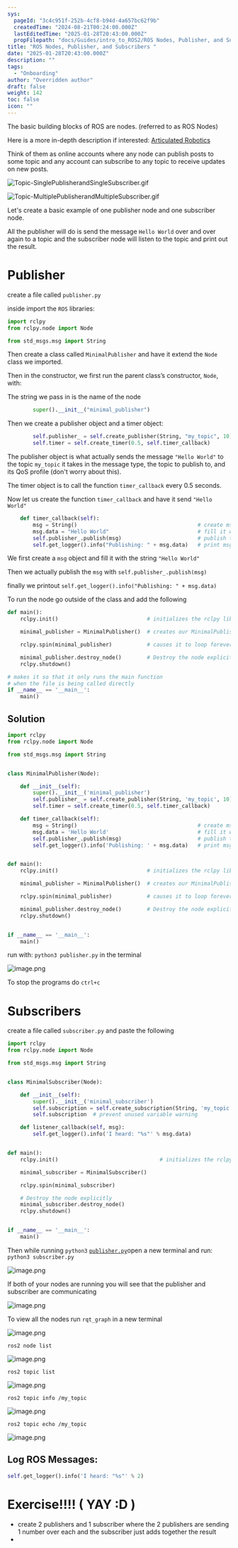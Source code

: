 ```yaml
---
sys:
  pageId: "3c4c951f-252b-4cf8-b94d-4a657bc62f9b"
  createdTime: "2024-08-21T00:24:00.000Z"
  lastEditedTime: "2025-01-28T20:43:00.000Z"
  propFilepath: "docs/Guides/intro_to_ROS2/ROS Nodes, Publisher, and Subscribers .md"
title: "ROS Nodes, Publisher, and Subscribers "
date: "2025-01-28T20:43:00.000Z"
description: ""
tags:
  - "Onboarding"
author: "Overridden author"
draft: false
weight: 142
toc: false
icon: ""
---
```


The basic building blocks of ROS are nodes. (referred to as ROS Nodes)

Here is a more in-depth description if interested: [Articulated Robotics](https://articulatedrobotics.xyz/tutorials/ready-for-ros/ros-overview#2-nodes)

Think of them as online accounts where any node can publish posts to some topic and any account can subscribe to any topic to receive updates on new posts.

![Topic-SinglePublisherandSingleSubscriber.gif](https://docs.ros.org/en/humble/_images/Topic-SinglePublisherandSingleSubscriber.gif)

![Topic-MultiplePublisherandMultipleSubscriber.gif](https://docs.ros.org/en/humble/_images/Topic-MultiplePublisherandMultipleSubscriber.gif)

Let's create a basic example of one publisher node and one subscriber node.

All the publisher will do is send the message `Hello World` over and over again to a topic and the subscriber node will listen to the topic and print out the result.

# Publisher

create a file called `publisher.py` 

inside import the `ROS` libraries:

```python
import rclpy
from rclpy.node import Node

from std_msgs.msg import String
```

Then create a class called `MinimalPublisher` and have it extend the `Node` class we imported.

Then in the constructor, we first run the parent class’s constructor, `Node`, with:

The string we pass in is the name of the node

```python
        super().__init__("minimal_publisher")
```

Then we create a publisher object and a timer object:

```python
        self.publisher_ = self.create_publisher(String, "my_topic", 10)
        self.timer = self.create_timer(0.5, self.timer_callback)
```

The publisher object is what actually sends the message `"Hello World"` to the topic `my_topic` it takes in the message type, the topic to publish to, and its QoS profile (don't worry about this).

The timer object is to call the function `timer_callback` every 0.5 seconds.

Now let us create the function `timer_callback` and have it send `"Hello World"`

```python
    def timer_callback(self):
        msg = String()                                      # create msg object
        msg.data = "Hello World"                            # fill it with data
        self.publisher_.publish(msg)                        # publish the message
        self.get_logger().info("Publishing: " + msg.data)   # print msg
```

We first create a `msg` object and fill it with the string `"Hello World"`

Then we actually publish the `msg` with `self.publisher_.publish(msg)`

finally we printout `self.get_logger().info("Publishing: " + msg.data)`

To run the node go outside of the class and add the following

```python
def main():
    rclpy.init()                            # initializes the rclpy library

    minimal_publisher = MinimalPublisher()  # creates our MinimalPublisher object

    rclpy.spin(minimal_publisher)           # causes it to loop forever

    minimal_publisher.destroy_node()        # Destroy the node explicitly
    rclpy.shutdown()

# makes it so that it only runs the main function
# when the file is being called directly
if __name__ == '__main__': 
    main()
```

## Solution

```python
import rclpy
from rclpy.node import Node

from std_msgs.msg import String


class MinimalPublisher(Node):

    def __init__(self):
        super().__init__('minimal_publisher')
        self.publisher_ = self.create_publisher(String, 'my_topic', 10)
        self.timer = self.create_timer(0.5, self.timer_callback)

    def timer_callback(self):
        msg = String()                                      # create msg object
        msg.data = 'Hello World'                            # fill it with data
        self.publisher_.publish(msg)                        # publish the message
        self.get_logger().info('Publishing: ' + msg.data)   # print msg


def main():
    rclpy.init()                            # initializes the rclpy library

    minimal_publisher = MinimalPublisher()  # creates our MinimalPublisher object

    rclpy.spin(minimal_publisher)           # causes it to loop forever

    minimal_publisher.destroy_node()        # Destroy the node explicitly
    rclpy.shutdown()


if __name__ == '__main__':
    main()
```

run with: `python3 publisher.py` in the terminal

![image.png](https://prod-files-secure.s3.us-west-2.amazonaws.com/d518164a-d88e-44d1-a4ee-3adb3bd8bce0/9214accb-ad5b-44f1-a31c-b3167c59138b/image.png?X-Amz-Algorithm=AWS4-HMAC-SHA256&X-Amz-Content-Sha256=UNSIGNED-PAYLOAD&X-Amz-Credential=ASIAZI2LB466U4NTWTR2%2F20250227%2Fus-west-2%2Fs3%2Faws4_request&X-Amz-Date=20250227T021319Z&X-Amz-Expires=3600&X-Amz-Security-Token=IQoJb3JpZ2luX2VjEDEaCXVzLXdlc3QtMiJIMEYCIQDe0jTUOZxoF0VKKhT9A4FHjMmE5a%2FW0yHoV80XE69vGQIhAM1Lw1cibSZQuAiznn5wzaiFFEr5r%2Ff9H2%2FR2ahG6eZnKv8DCGoQABoMNjM3NDIzMTgzODA1IgwQHmcwNP%2Fof59pGxcq3APJ1lyVGAsW6WEr7Piqs6Adum2%2BZ4qHPLTh5HlQrpu5qpXwEOHPTxtZXL9aOfN2tL9JdGBVeTtej16htifyiQnBr%2BAYwCkNKVdvnf3%2FhCGdGAddCEjX5Vnyxzj%2Bw84nEbNOOPUT74eB%2F8ndeXy0RDe7PuaX17k1TxFhpgv6ami46B1O6dJomUyHrRY9iUBv9GXhdfBGMSYwr%2BfHq%2FcR19L%2B3B3xSB6mGMtauUS9dEM7Rv%2FaFLST6S%2Fu2dA4Nz%2FwksvcV2o3drFmRPCcT7BpSctPq8LL%2B21MEyZlu0TpkFlhuj2JFY4YiWlMK4U5xJKgmVu2emfXF0ORHA4Vc89DbYYibiqT8tebwTsa5oa6BRI%2FDiCT3IcnXNy7IHpjdJHVHOHrXJuAvqwXiwLCNPHBwWoupQjwpXcRQIqoJfNCP%2FAlttEZCSZQi4V4j5vVisoKVZ6wfvQQEEiNEnujbPYvJPqo7%2FJAno96Fon3P2IbNSvYMycxOVa3s8p%2FKQBQcSFXk5kAru2saTzsMkRlwdDK1SNhWROWyELvG5t7s5C65JObxrE4tfJz2uoXRvofjTX3k4uV6VqfTv99fo04lFQ5vS6ev%2FYhD%2B7ZiqUztLbE2q2b26St5DGhm9PFeEGQZDC39v69BjqkAZ395oKMvsstzFgMCUxVeBXwsfVnLS5bdfHttqJe4HiYE5V5LzyfIlOWM4Q1Q7QCaFtPPxnX%2FByRBC01zKq5yeGz5qrVP5A92w0sL7K1S12e4Iqfia3yU4d19sc%2FFVxM11j%2FTSI3co2%2FvGXEU%2BLpnFZsz%2BCe6ZdEJZtsWP9TDX7dWzMel818%2BVI7kEjjeSNQBoVWK%2F8hQPTsPQ%2FNjBR4P9Uf1e2%2F&X-Amz-Signature=665d46d592b1fde69f130a6cbf15c155522b320d7b441a69dd612a42e84466ed&X-Amz-SignedHeaders=host&x-id=GetObject)

To stop the programs do `ctrl+c`

# Subscribers

create a file called `subscriber.py` and paste the following

```python
import rclpy
from rclpy.node import Node

from std_msgs.msg import String


class MinimalSubscriber(Node):

    def __init__(self):
        super().__init__('minimal_subscriber')
        self.subscription = self.create_subscription(String, 'my_topic', self.listener_callback, 10)
        self.subscription  # prevent unused variable warning

    def listener_callback(self, msg):
        self.get_logger().info('I heard: "%s"' % msg.data)


def main():
    rclpy.init()                                # initializes the rclpy library

    minimal_subscriber = MinimalSubscriber()

    rclpy.spin(minimal_subscriber)

    # Destroy the node explicitly
    minimal_subscriber.destroy_node()
    rclpy.shutdown()


if __name__ == '__main__':
    main()
```

Then while running `python3` [`publisher.py`](http://publisher.py/)open a new terminal and run: `python3 subscriber.py` 

![image.png](https://prod-files-secure.s3.us-west-2.amazonaws.com/d518164a-d88e-44d1-a4ee-3adb3bd8bce0/611fccf2-c738-4dbd-94e9-98f209092866/image.png?X-Amz-Algorithm=AWS4-HMAC-SHA256&X-Amz-Content-Sha256=UNSIGNED-PAYLOAD&X-Amz-Credential=ASIAZI2LB466U4NTWTR2%2F20250227%2Fus-west-2%2Fs3%2Faws4_request&X-Amz-Date=20250227T021319Z&X-Amz-Expires=3600&X-Amz-Security-Token=IQoJb3JpZ2luX2VjEDEaCXVzLXdlc3QtMiJIMEYCIQDe0jTUOZxoF0VKKhT9A4FHjMmE5a%2FW0yHoV80XE69vGQIhAM1Lw1cibSZQuAiznn5wzaiFFEr5r%2Ff9H2%2FR2ahG6eZnKv8DCGoQABoMNjM3NDIzMTgzODA1IgwQHmcwNP%2Fof59pGxcq3APJ1lyVGAsW6WEr7Piqs6Adum2%2BZ4qHPLTh5HlQrpu5qpXwEOHPTxtZXL9aOfN2tL9JdGBVeTtej16htifyiQnBr%2BAYwCkNKVdvnf3%2FhCGdGAddCEjX5Vnyxzj%2Bw84nEbNOOPUT74eB%2F8ndeXy0RDe7PuaX17k1TxFhpgv6ami46B1O6dJomUyHrRY9iUBv9GXhdfBGMSYwr%2BfHq%2FcR19L%2B3B3xSB6mGMtauUS9dEM7Rv%2FaFLST6S%2Fu2dA4Nz%2FwksvcV2o3drFmRPCcT7BpSctPq8LL%2B21MEyZlu0TpkFlhuj2JFY4YiWlMK4U5xJKgmVu2emfXF0ORHA4Vc89DbYYibiqT8tebwTsa5oa6BRI%2FDiCT3IcnXNy7IHpjdJHVHOHrXJuAvqwXiwLCNPHBwWoupQjwpXcRQIqoJfNCP%2FAlttEZCSZQi4V4j5vVisoKVZ6wfvQQEEiNEnujbPYvJPqo7%2FJAno96Fon3P2IbNSvYMycxOVa3s8p%2FKQBQcSFXk5kAru2saTzsMkRlwdDK1SNhWROWyELvG5t7s5C65JObxrE4tfJz2uoXRvofjTX3k4uV6VqfTv99fo04lFQ5vS6ev%2FYhD%2B7ZiqUztLbE2q2b26St5DGhm9PFeEGQZDC39v69BjqkAZ395oKMvsstzFgMCUxVeBXwsfVnLS5bdfHttqJe4HiYE5V5LzyfIlOWM4Q1Q7QCaFtPPxnX%2FByRBC01zKq5yeGz5qrVP5A92w0sL7K1S12e4Iqfia3yU4d19sc%2FFVxM11j%2FTSI3co2%2FvGXEU%2BLpnFZsz%2BCe6ZdEJZtsWP9TDX7dWzMel818%2BVI7kEjjeSNQBoVWK%2F8hQPTsPQ%2FNjBR4P9Uf1e2%2F&X-Amz-Signature=5563cd21de9aae00fb495513b5338154a32ead14755b602b00ee8f64a1753c6d&X-Amz-SignedHeaders=host&x-id=GetObject)

If both of your nodes are running you will see that the publisher and subscriber are communicating

![image.png](https://prod-files-secure.s3.us-west-2.amazonaws.com/d518164a-d88e-44d1-a4ee-3adb3bd8bce0/eea428b5-1cf0-43bb-a30b-81cbaf6c5c78/image.png?X-Amz-Algorithm=AWS4-HMAC-SHA256&X-Amz-Content-Sha256=UNSIGNED-PAYLOAD&X-Amz-Credential=ASIAZI2LB466U4NTWTR2%2F20250227%2Fus-west-2%2Fs3%2Faws4_request&X-Amz-Date=20250227T021319Z&X-Amz-Expires=3600&X-Amz-Security-Token=IQoJb3JpZ2luX2VjEDEaCXVzLXdlc3QtMiJIMEYCIQDe0jTUOZxoF0VKKhT9A4FHjMmE5a%2FW0yHoV80XE69vGQIhAM1Lw1cibSZQuAiznn5wzaiFFEr5r%2Ff9H2%2FR2ahG6eZnKv8DCGoQABoMNjM3NDIzMTgzODA1IgwQHmcwNP%2Fof59pGxcq3APJ1lyVGAsW6WEr7Piqs6Adum2%2BZ4qHPLTh5HlQrpu5qpXwEOHPTxtZXL9aOfN2tL9JdGBVeTtej16htifyiQnBr%2BAYwCkNKVdvnf3%2FhCGdGAddCEjX5Vnyxzj%2Bw84nEbNOOPUT74eB%2F8ndeXy0RDe7PuaX17k1TxFhpgv6ami46B1O6dJomUyHrRY9iUBv9GXhdfBGMSYwr%2BfHq%2FcR19L%2B3B3xSB6mGMtauUS9dEM7Rv%2FaFLST6S%2Fu2dA4Nz%2FwksvcV2o3drFmRPCcT7BpSctPq8LL%2B21MEyZlu0TpkFlhuj2JFY4YiWlMK4U5xJKgmVu2emfXF0ORHA4Vc89DbYYibiqT8tebwTsa5oa6BRI%2FDiCT3IcnXNy7IHpjdJHVHOHrXJuAvqwXiwLCNPHBwWoupQjwpXcRQIqoJfNCP%2FAlttEZCSZQi4V4j5vVisoKVZ6wfvQQEEiNEnujbPYvJPqo7%2FJAno96Fon3P2IbNSvYMycxOVa3s8p%2FKQBQcSFXk5kAru2saTzsMkRlwdDK1SNhWROWyELvG5t7s5C65JObxrE4tfJz2uoXRvofjTX3k4uV6VqfTv99fo04lFQ5vS6ev%2FYhD%2B7ZiqUztLbE2q2b26St5DGhm9PFeEGQZDC39v69BjqkAZ395oKMvsstzFgMCUxVeBXwsfVnLS5bdfHttqJe4HiYE5V5LzyfIlOWM4Q1Q7QCaFtPPxnX%2FByRBC01zKq5yeGz5qrVP5A92w0sL7K1S12e4Iqfia3yU4d19sc%2FFVxM11j%2FTSI3co2%2FvGXEU%2BLpnFZsz%2BCe6ZdEJZtsWP9TDX7dWzMel818%2BVI7kEjjeSNQBoVWK%2F8hQPTsPQ%2FNjBR4P9Uf1e2%2F&X-Amz-Signature=d4e96924631d41eb65f53a6f67b3c2f733ff1e119e26433091332cb7da949ff6&X-Amz-SignedHeaders=host&x-id=GetObject)

To view all the nodes run `rqt_graph` in a new terminal

![image.png](https://prod-files-secure.s3.us-west-2.amazonaws.com/d518164a-d88e-44d1-a4ee-3adb3bd8bce0/1d98e964-4318-4d62-b5c4-8c8f78368598/image.png?X-Amz-Algorithm=AWS4-HMAC-SHA256&X-Amz-Content-Sha256=UNSIGNED-PAYLOAD&X-Amz-Credential=ASIAZI2LB466U4NTWTR2%2F20250227%2Fus-west-2%2Fs3%2Faws4_request&X-Amz-Date=20250227T021319Z&X-Amz-Expires=3600&X-Amz-Security-Token=IQoJb3JpZ2luX2VjEDEaCXVzLXdlc3QtMiJIMEYCIQDe0jTUOZxoF0VKKhT9A4FHjMmE5a%2FW0yHoV80XE69vGQIhAM1Lw1cibSZQuAiznn5wzaiFFEr5r%2Ff9H2%2FR2ahG6eZnKv8DCGoQABoMNjM3NDIzMTgzODA1IgwQHmcwNP%2Fof59pGxcq3APJ1lyVGAsW6WEr7Piqs6Adum2%2BZ4qHPLTh5HlQrpu5qpXwEOHPTxtZXL9aOfN2tL9JdGBVeTtej16htifyiQnBr%2BAYwCkNKVdvnf3%2FhCGdGAddCEjX5Vnyxzj%2Bw84nEbNOOPUT74eB%2F8ndeXy0RDe7PuaX17k1TxFhpgv6ami46B1O6dJomUyHrRY9iUBv9GXhdfBGMSYwr%2BfHq%2FcR19L%2B3B3xSB6mGMtauUS9dEM7Rv%2FaFLST6S%2Fu2dA4Nz%2FwksvcV2o3drFmRPCcT7BpSctPq8LL%2B21MEyZlu0TpkFlhuj2JFY4YiWlMK4U5xJKgmVu2emfXF0ORHA4Vc89DbYYibiqT8tebwTsa5oa6BRI%2FDiCT3IcnXNy7IHpjdJHVHOHrXJuAvqwXiwLCNPHBwWoupQjwpXcRQIqoJfNCP%2FAlttEZCSZQi4V4j5vVisoKVZ6wfvQQEEiNEnujbPYvJPqo7%2FJAno96Fon3P2IbNSvYMycxOVa3s8p%2FKQBQcSFXk5kAru2saTzsMkRlwdDK1SNhWROWyELvG5t7s5C65JObxrE4tfJz2uoXRvofjTX3k4uV6VqfTv99fo04lFQ5vS6ev%2FYhD%2B7ZiqUztLbE2q2b26St5DGhm9PFeEGQZDC39v69BjqkAZ395oKMvsstzFgMCUxVeBXwsfVnLS5bdfHttqJe4HiYE5V5LzyfIlOWM4Q1Q7QCaFtPPxnX%2FByRBC01zKq5yeGz5qrVP5A92w0sL7K1S12e4Iqfia3yU4d19sc%2FFVxM11j%2FTSI3co2%2FvGXEU%2BLpnFZsz%2BCe6ZdEJZtsWP9TDX7dWzMel818%2BVI7kEjjeSNQBoVWK%2F8hQPTsPQ%2FNjBR4P9Uf1e2%2F&X-Amz-Signature=ac7b80a7410658fcd9d61c49cf9b499386493ae69b2352969c524a4f5d550e6d&X-Amz-SignedHeaders=host&x-id=GetObject)

`ros2 node list`

![image.png](https://prod-files-secure.s3.us-west-2.amazonaws.com/d518164a-d88e-44d1-a4ee-3adb3bd8bce0/680ac8cf-e6d9-4164-9ece-5b9a6fccffee/image.png?X-Amz-Algorithm=AWS4-HMAC-SHA256&X-Amz-Content-Sha256=UNSIGNED-PAYLOAD&X-Amz-Credential=ASIAZI2LB466U4NTWTR2%2F20250227%2Fus-west-2%2Fs3%2Faws4_request&X-Amz-Date=20250227T021319Z&X-Amz-Expires=3600&X-Amz-Security-Token=IQoJb3JpZ2luX2VjEDEaCXVzLXdlc3QtMiJIMEYCIQDe0jTUOZxoF0VKKhT9A4FHjMmE5a%2FW0yHoV80XE69vGQIhAM1Lw1cibSZQuAiznn5wzaiFFEr5r%2Ff9H2%2FR2ahG6eZnKv8DCGoQABoMNjM3NDIzMTgzODA1IgwQHmcwNP%2Fof59pGxcq3APJ1lyVGAsW6WEr7Piqs6Adum2%2BZ4qHPLTh5HlQrpu5qpXwEOHPTxtZXL9aOfN2tL9JdGBVeTtej16htifyiQnBr%2BAYwCkNKVdvnf3%2FhCGdGAddCEjX5Vnyxzj%2Bw84nEbNOOPUT74eB%2F8ndeXy0RDe7PuaX17k1TxFhpgv6ami46B1O6dJomUyHrRY9iUBv9GXhdfBGMSYwr%2BfHq%2FcR19L%2B3B3xSB6mGMtauUS9dEM7Rv%2FaFLST6S%2Fu2dA4Nz%2FwksvcV2o3drFmRPCcT7BpSctPq8LL%2B21MEyZlu0TpkFlhuj2JFY4YiWlMK4U5xJKgmVu2emfXF0ORHA4Vc89DbYYibiqT8tebwTsa5oa6BRI%2FDiCT3IcnXNy7IHpjdJHVHOHrXJuAvqwXiwLCNPHBwWoupQjwpXcRQIqoJfNCP%2FAlttEZCSZQi4V4j5vVisoKVZ6wfvQQEEiNEnujbPYvJPqo7%2FJAno96Fon3P2IbNSvYMycxOVa3s8p%2FKQBQcSFXk5kAru2saTzsMkRlwdDK1SNhWROWyELvG5t7s5C65JObxrE4tfJz2uoXRvofjTX3k4uV6VqfTv99fo04lFQ5vS6ev%2FYhD%2B7ZiqUztLbE2q2b26St5DGhm9PFeEGQZDC39v69BjqkAZ395oKMvsstzFgMCUxVeBXwsfVnLS5bdfHttqJe4HiYE5V5LzyfIlOWM4Q1Q7QCaFtPPxnX%2FByRBC01zKq5yeGz5qrVP5A92w0sL7K1S12e4Iqfia3yU4d19sc%2FFVxM11j%2FTSI3co2%2FvGXEU%2BLpnFZsz%2BCe6ZdEJZtsWP9TDX7dWzMel818%2BVI7kEjjeSNQBoVWK%2F8hQPTsPQ%2FNjBR4P9Uf1e2%2F&X-Amz-Signature=ed116c4673344e479b65c5eb38050bd5b488f9f14be5a64fdd2e1197827d07fb&X-Amz-SignedHeaders=host&x-id=GetObject)

`ros2 topic list`

![image.png](https://prod-files-secure.s3.us-west-2.amazonaws.com/d518164a-d88e-44d1-a4ee-3adb3bd8bce0/eee2ebe1-27ef-4a4a-96fb-2ca54126fb29/image.png?X-Amz-Algorithm=AWS4-HMAC-SHA256&X-Amz-Content-Sha256=UNSIGNED-PAYLOAD&X-Amz-Credential=ASIAZI2LB466U4NTWTR2%2F20250227%2Fus-west-2%2Fs3%2Faws4_request&X-Amz-Date=20250227T021319Z&X-Amz-Expires=3600&X-Amz-Security-Token=IQoJb3JpZ2luX2VjEDEaCXVzLXdlc3QtMiJIMEYCIQDe0jTUOZxoF0VKKhT9A4FHjMmE5a%2FW0yHoV80XE69vGQIhAM1Lw1cibSZQuAiznn5wzaiFFEr5r%2Ff9H2%2FR2ahG6eZnKv8DCGoQABoMNjM3NDIzMTgzODA1IgwQHmcwNP%2Fof59pGxcq3APJ1lyVGAsW6WEr7Piqs6Adum2%2BZ4qHPLTh5HlQrpu5qpXwEOHPTxtZXL9aOfN2tL9JdGBVeTtej16htifyiQnBr%2BAYwCkNKVdvnf3%2FhCGdGAddCEjX5Vnyxzj%2Bw84nEbNOOPUT74eB%2F8ndeXy0RDe7PuaX17k1TxFhpgv6ami46B1O6dJomUyHrRY9iUBv9GXhdfBGMSYwr%2BfHq%2FcR19L%2B3B3xSB6mGMtauUS9dEM7Rv%2FaFLST6S%2Fu2dA4Nz%2FwksvcV2o3drFmRPCcT7BpSctPq8LL%2B21MEyZlu0TpkFlhuj2JFY4YiWlMK4U5xJKgmVu2emfXF0ORHA4Vc89DbYYibiqT8tebwTsa5oa6BRI%2FDiCT3IcnXNy7IHpjdJHVHOHrXJuAvqwXiwLCNPHBwWoupQjwpXcRQIqoJfNCP%2FAlttEZCSZQi4V4j5vVisoKVZ6wfvQQEEiNEnujbPYvJPqo7%2FJAno96Fon3P2IbNSvYMycxOVa3s8p%2FKQBQcSFXk5kAru2saTzsMkRlwdDK1SNhWROWyELvG5t7s5C65JObxrE4tfJz2uoXRvofjTX3k4uV6VqfTv99fo04lFQ5vS6ev%2FYhD%2B7ZiqUztLbE2q2b26St5DGhm9PFeEGQZDC39v69BjqkAZ395oKMvsstzFgMCUxVeBXwsfVnLS5bdfHttqJe4HiYE5V5LzyfIlOWM4Q1Q7QCaFtPPxnX%2FByRBC01zKq5yeGz5qrVP5A92w0sL7K1S12e4Iqfia3yU4d19sc%2FFVxM11j%2FTSI3co2%2FvGXEU%2BLpnFZsz%2BCe6ZdEJZtsWP9TDX7dWzMel818%2BVI7kEjjeSNQBoVWK%2F8hQPTsPQ%2FNjBR4P9Uf1e2%2F&X-Amz-Signature=759b0f4aa4eb424f7a1209d46ca05ae316559d5946ee60cf55ae4575d0ede88d&X-Amz-SignedHeaders=host&x-id=GetObject)

`ros2 topic info /my_topic`

![image.png](https://prod-files-secure.s3.us-west-2.amazonaws.com/d518164a-d88e-44d1-a4ee-3adb3bd8bce0/6288ef12-cb9e-406f-b9eb-65feed3a9011/image.png?X-Amz-Algorithm=AWS4-HMAC-SHA256&X-Amz-Content-Sha256=UNSIGNED-PAYLOAD&X-Amz-Credential=ASIAZI2LB466U4NTWTR2%2F20250227%2Fus-west-2%2Fs3%2Faws4_request&X-Amz-Date=20250227T021319Z&X-Amz-Expires=3600&X-Amz-Security-Token=IQoJb3JpZ2luX2VjEDEaCXVzLXdlc3QtMiJIMEYCIQDe0jTUOZxoF0VKKhT9A4FHjMmE5a%2FW0yHoV80XE69vGQIhAM1Lw1cibSZQuAiznn5wzaiFFEr5r%2Ff9H2%2FR2ahG6eZnKv8DCGoQABoMNjM3NDIzMTgzODA1IgwQHmcwNP%2Fof59pGxcq3APJ1lyVGAsW6WEr7Piqs6Adum2%2BZ4qHPLTh5HlQrpu5qpXwEOHPTxtZXL9aOfN2tL9JdGBVeTtej16htifyiQnBr%2BAYwCkNKVdvnf3%2FhCGdGAddCEjX5Vnyxzj%2Bw84nEbNOOPUT74eB%2F8ndeXy0RDe7PuaX17k1TxFhpgv6ami46B1O6dJomUyHrRY9iUBv9GXhdfBGMSYwr%2BfHq%2FcR19L%2B3B3xSB6mGMtauUS9dEM7Rv%2FaFLST6S%2Fu2dA4Nz%2FwksvcV2o3drFmRPCcT7BpSctPq8LL%2B21MEyZlu0TpkFlhuj2JFY4YiWlMK4U5xJKgmVu2emfXF0ORHA4Vc89DbYYibiqT8tebwTsa5oa6BRI%2FDiCT3IcnXNy7IHpjdJHVHOHrXJuAvqwXiwLCNPHBwWoupQjwpXcRQIqoJfNCP%2FAlttEZCSZQi4V4j5vVisoKVZ6wfvQQEEiNEnujbPYvJPqo7%2FJAno96Fon3P2IbNSvYMycxOVa3s8p%2FKQBQcSFXk5kAru2saTzsMkRlwdDK1SNhWROWyELvG5t7s5C65JObxrE4tfJz2uoXRvofjTX3k4uV6VqfTv99fo04lFQ5vS6ev%2FYhD%2B7ZiqUztLbE2q2b26St5DGhm9PFeEGQZDC39v69BjqkAZ395oKMvsstzFgMCUxVeBXwsfVnLS5bdfHttqJe4HiYE5V5LzyfIlOWM4Q1Q7QCaFtPPxnX%2FByRBC01zKq5yeGz5qrVP5A92w0sL7K1S12e4Iqfia3yU4d19sc%2FFVxM11j%2FTSI3co2%2FvGXEU%2BLpnFZsz%2BCe6ZdEJZtsWP9TDX7dWzMel818%2BVI7kEjjeSNQBoVWK%2F8hQPTsPQ%2FNjBR4P9Uf1e2%2F&X-Amz-Signature=07d35d3d1012f5e2e0cadb6e578683bd02d395f3b9e3909baec4afcfe12e2166&X-Amz-SignedHeaders=host&x-id=GetObject)

`ros2 topic echo /my_topic`

![image.png](https://prod-files-secure.s3.us-west-2.amazonaws.com/d518164a-d88e-44d1-a4ee-3adb3bd8bce0/0a6fcb4d-422d-4a6c-a803-749ef4adf2c6/image.png?X-Amz-Algorithm=AWS4-HMAC-SHA256&X-Amz-Content-Sha256=UNSIGNED-PAYLOAD&X-Amz-Credential=ASIAZI2LB466U4NTWTR2%2F20250227%2Fus-west-2%2Fs3%2Faws4_request&X-Amz-Date=20250227T021319Z&X-Amz-Expires=3600&X-Amz-Security-Token=IQoJb3JpZ2luX2VjEDEaCXVzLXdlc3QtMiJIMEYCIQDe0jTUOZxoF0VKKhT9A4FHjMmE5a%2FW0yHoV80XE69vGQIhAM1Lw1cibSZQuAiznn5wzaiFFEr5r%2Ff9H2%2FR2ahG6eZnKv8DCGoQABoMNjM3NDIzMTgzODA1IgwQHmcwNP%2Fof59pGxcq3APJ1lyVGAsW6WEr7Piqs6Adum2%2BZ4qHPLTh5HlQrpu5qpXwEOHPTxtZXL9aOfN2tL9JdGBVeTtej16htifyiQnBr%2BAYwCkNKVdvnf3%2FhCGdGAddCEjX5Vnyxzj%2Bw84nEbNOOPUT74eB%2F8ndeXy0RDe7PuaX17k1TxFhpgv6ami46B1O6dJomUyHrRY9iUBv9GXhdfBGMSYwr%2BfHq%2FcR19L%2B3B3xSB6mGMtauUS9dEM7Rv%2FaFLST6S%2Fu2dA4Nz%2FwksvcV2o3drFmRPCcT7BpSctPq8LL%2B21MEyZlu0TpkFlhuj2JFY4YiWlMK4U5xJKgmVu2emfXF0ORHA4Vc89DbYYibiqT8tebwTsa5oa6BRI%2FDiCT3IcnXNy7IHpjdJHVHOHrXJuAvqwXiwLCNPHBwWoupQjwpXcRQIqoJfNCP%2FAlttEZCSZQi4V4j5vVisoKVZ6wfvQQEEiNEnujbPYvJPqo7%2FJAno96Fon3P2IbNSvYMycxOVa3s8p%2FKQBQcSFXk5kAru2saTzsMkRlwdDK1SNhWROWyELvG5t7s5C65JObxrE4tfJz2uoXRvofjTX3k4uV6VqfTv99fo04lFQ5vS6ev%2FYhD%2B7ZiqUztLbE2q2b26St5DGhm9PFeEGQZDC39v69BjqkAZ395oKMvsstzFgMCUxVeBXwsfVnLS5bdfHttqJe4HiYE5V5LzyfIlOWM4Q1Q7QCaFtPPxnX%2FByRBC01zKq5yeGz5qrVP5A92w0sL7K1S12e4Iqfia3yU4d19sc%2FFVxM11j%2FTSI3co2%2FvGXEU%2BLpnFZsz%2BCe6ZdEJZtsWP9TDX7dWzMel818%2BVI7kEjjeSNQBoVWK%2F8hQPTsPQ%2FNjBR4P9Uf1e2%2F&X-Amz-Signature=596d275e26794c14b4053d9aa6cadbef1484129a1569cfd8ef9a764885476426&X-Amz-SignedHeaders=host&x-id=GetObject)

## Log ROS Messages:

```python
self.get_logger().info('I heard: "%s"' % 2)
```

# Exercise!!!! ( YAY :D )

- create 2 publishers and 1 subscriber where the 2 publishers are sending 1 number over each and the subscriber just adds together the result
- 
